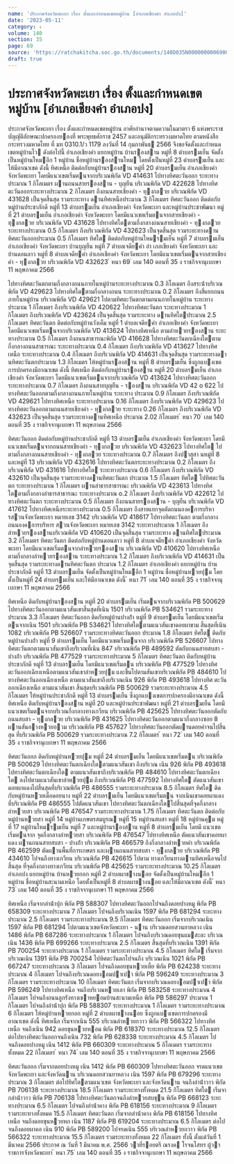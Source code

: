```yaml
---
name: 'ประกาศจังหวัดพะเยา เรื่อง ตั้งและกำหนดเขตหมู่บ้าน [อำเภอเชียงคำ อำเภอปง]'
date: '2023-05-11'
category: ง
volume: 140
section: 35
page: 69
source: 'https://ratchakitcha.soc.go.th/documents/140D035N0000000006900.pdf'
draft: true
---
```


# ประกาศจังหวัดพะเยา เรื่อง ตั้งและกำหนดเขตหมู่บ้าน [อำเภอเชียงคำ อำเภอปง]

ประกาศจังหวัดพะเยา เรื่อง ตั้งและกําหนดเขตหมู่บ้าน อาศัยอํานาจตามความในมาตรา 6 แห่งพระราชบัญญัติลักษณะปกครองทองที่ พระพุทธศักราช 2457 และอนุมัติกระทรวงมหาดไทย ตามหนังสือกระทรวงมหาดไทย ที่ มท 0310.1/ว 1179 ลงวันที่ 14 กุมภาพันธ 2566 จึงขอจัดตั้งและกําหนดเขตหมู่บ้านไว ดังต่อไปนี้ อําเภอเชียงคํา แยกหมู่บ้าน บ้านรองสาน หมู่ที่ 8 ตําบลรมเย็น จัดตั้งเป็นหมู่บ้านใหมอีก 1 หมู่บ้าน ชื่อหมู่บ้านรองสานใหม โดยตั้งเป็นหมู่ที่ 23 ตําบลรมเย็น และให้มีอาณาเขต ดังนี้ ทิศเหนือ ติดต่อกับหมู่บ้านรองสาน หมู่ที่ 20 ตําบลรมเย็น อําเภอเชียงคํา จังหวัดพะเยา โดยมีแนวเขตเริ่มตนจากบริเวณพิกัด VD 414631 ไปทางทิศตะวันออก ระยะทางประมาณ 1 กิโลเมตร ผานถนนสายรองสาน - บุญยืน บริเวณพิกัด VD 422628 ไปทางทิศตะวันออกระยะทางประมาณ 2 กิโลเมตร ถึงถนนสายเชียงคํา - ทุงกลวย บริเวณพิกัด VD 431628 เป็นจุดสิ้นสุด รวมระยะทาง ดานทิศเหนือประมาณ 3 กิโลเมตร ทิศตะวันออก ติดต่อกับหมู่บ้านประชาภักดี หมู่ที่ 13 ตําบลรมเย็น อําเภอเชียงคํา จังหวัดพะเยา และหมู่บ้านประชาพัฒนา หมู่ที่ 21 ตําบลรมเย็น อําเภอเชียงคํา จังหวัดพะเยา โดยมีแนวเขตเริ่มตนจากสายเชียงคํา - ทุงกลวย บริเวณพิกัด VD 431628 ไปทางทิศใตตามกึ่งกลางถนนสายเชียงคํา - ทุงกลวย ระยะทางประมาณ 0.5 กิโลเมตร ถึงบริเวณพิกัด VD 432623 เป็นจุดสิ้นสุด รวมระยะทางดาน ทิศตะวันออกประมาณ 0.5 กิโลเมตร ทิศใต ติดต่อกับหมู่บ้านใหมรมเย็น หมู่ที่ 7 ตําบลรมเย็น อําเภอเชียงคํา จังหวัดพะเยา บ้านบุญยืน หมู่ที่ 7 ตําบลเจดียคํา อํา เภอเชียงคํา จังหวัดพะเยา และบ้านดอนลาว หมู่ที่ 8 ตําบลเจดียคํา อําเภอเชียงคํา จังหวัดพะเยา โดยมีแนวเขตเริ่มตนจากสายเชียงคํา - ทุงกลวย บริเวณพิกัด VD 432623 ้ หนา 69 ่ เลม 140 ตอนที่ 35 ง ราชกิจจานุเบกษา 11 พฤษภาคม 2566

ไปทางทิศตะวันตกตามกึ่งกลางถนนภายในหมู่บ้านระยะทางประมาณ 0.3 กิโลเมตร ถึงสระน้ําบริเวณพิกัด VD 429623 ไปทางทิศใตตามกึ่งกลางถนน ระยะทางประมาณ 0.2 กิโลเมตร ถึงสี่แยกถนนภายในหมู่บ้าน บริเวณพิกัด VD 429621 ไปตามทิศตะวันตกตามถนนภายในหมู่บ้าน ระยะทางประมาณ 1 กิโลเมตร ถึงบริเวณพิกัด VD 420622 ไปทางทิศตะวันตก ระยะทางประมาณ 1 กิโลเมตร ถึงบริเวณพิกัด VD 423624 เป็นจุดสิ้นสุด รวมระยะทาง ดานทิศใตประมาณ 2.5 กิโลเมตร ทิศตะวันตก ติดต่อกับหมู่บ้านวังเค็ม หมู่ที่ 1 ตําบลเจดียคํา อําเภอเชียงคํา จังหวัดพะเยา โดยมีแนวเขตเริ่มตนจากบริเวณพิกัด VD 413624 ไปทางทิศเหนือ ตามลําหวยรองสาน ระยะทางประมาณ 0.5 กิโลเมตร ถึงถนนสาธารณะพิกัด VD 416628 ไปทางทิศตะวันตกเฉียงใตตามกึ่งกลางถนนสาธารณะ ระยะทางประมาณ 0.4 กิโลเมตร ถึงบริเวณพิกัด VD 413627 ไปทางทิศเหนือ ระยะทางประมาณ 0.4 กิโลเมตร ถึงบริเวณพิกัด VD 414631 เป็นจุดสิ้นสุด รวมระยะทางดานทิศตะวันตกประมาณ 1.3 กิโลเมตร ให้หมู่บ้านรองสาน หมู่ที่ 8 ตําบลรมเย็น ซึ่งถูกแบงเขตการปกครองมีอาณาเขต ดังนี้ ทิศเหนือ ติดต่อกับหมู่บ้านรองสาน หมู่ที่ 20 ตําบลรมเย็น อําเภอเชียงคํา จังหวัดพะเยา โดยมีแนวเขตเริ่มตนจากบริเวณพิกัด VD 413624 ไปทางทิศตะวันออก ระยะทางประมาณ 0.7 กิโลเมตร ถึงถนนสายบุญยืน - รองสาน บริเวณพิกัด VD 42 o 622 ไปทางทิศตะวันออกตามกึ่งกลางถนนภายในหมู่บ้าน ระยะทาง ประมาณ 0.9 กิโลเมตร ถึงบริเวณพิกัด VD 429621 ไปทางทิศเหนือ ระยะทางประมาณ 0.16 กิโลเมตร ถึงบริเวณพิกัด VD 429623 ไปทางทิศตะวันออกตามถนนสายเชียงคํา - ทุงกลวย ระยะทาง 0.26 กิโลเมตร ถึงบริเวณพิกัด VD 432623 เป็นจุดสิ้นสุด รวมระยะทางดานทิศเหนือ ประมาณ 2.02 กิโลเมตร ้ หนา 70 ่ เลม 140 ตอนที่ 35 ง ราชกิจจานุเบกษา 11 พฤษภาคม 2566

ทิศตะวันออก ติดต่อกับหมู่บ้านประชาภักดี หมู่ที่ 13 ตําบลรมเย็น อําเภอเชียงคํา จังหวัดพะเยา โดยมีแนวเขตเริ่มตนจากถนนสายเชียงคํา - ทุงกลวย บริเวณพิกัด VD 432623 ไปทางทิศใต ไปตามกึ่งกลางถนนสายเชียงคํา - ทุงกลวย ระยะทางประมาณ 0.7 กิโลเมตร ถึงปาสุสา นหมู่ที่ 8 และหมู่ที่ 13 บริเวณพิกัด VD 432616 ไปทางทิศตะวันตกระยะทางประมาณ 0.2 กิโลเมตร ถึงบริเวณพิกัด VD 431616 ไปทางทิศใต ระยะทางประมาณ 0.6 กิโลเมตร ถึงบริเวณพิกัด VD 432610 เป็นจุดสิ้นสุด รวมระยะทางดานทิศตะวันตก ประมาณ 1.5 กิโลเมตร ทิศใต ไปทิศตะวันตก ระยะทางประมาณ 1 กิโลเมตร ผานลําธารสาธารณะ บริเวณพิกัด VD 423613 ไปทางทิศใตตามกึ่งกลางลําธารสาธารณะ ระยะทางประมาณ o.2 กิโลเมตร ถึงบริเวณพิกัด VD 422612 ไปทางทิศตะวันตก ระยะทางประมาณ 0.5 กิโลเมตร ถึงถนนสายรองสาน - บุญยืน บริเวณพิกัด VD 417612 ไปทางทิศเหนือระยะทางประมาณ 0.5 กิโลเมตร ถึงสายแยกจุดตัดถนนองคการบริหารสวนจังหวัดพะเยา หมายเลข 3142 บริเวณพิกัด VD 418617 ไปทางทิศตะวันตก ตามกึ่งกลางถนนองคการบริหาร สวนจังหวัดพะเยา หมายเลข 3142 ระยะทางประมาณ 1 กิโลเมตร ถึงลําหวยรองสานบริเวณพิกัด VD 410620 เป็นจุดสิ้นสุด รวมระยะทาง ดานทิศใตประมาณ 3.2 กิโลเมตร ทิศตะวันตก ติดต่อกับหมู่บ้านดอนลาว หมู่ที่ 8 ตําบลเจดียคํา อําเภอเชียงคํา จังหวัดพะเยา โดยมีแนวเขตเริ่มตนจากลําหวยรองสาน บริเวณพิกัด VD 410620 ไปทางทิศเหนือ ตามกึ่งกลางลําหวยรองสาน ระยะทางประมาณ 1.2 กิโลเมตร ถึงบริเวณพิกัด VD 414631 เป็นจุดสิ้นสุด รวมระยะทางดานทิศตะวันตก ประมาณ 1.2 กิโลเมตร อําเภอเชียงคํา แยกหมู่บ้าน บ้านประชาภักดี หมู่ที่ 13 ตําบลรมเย็น จัดตั้งเป็นหมู่บ้านใหมอีก 1 หมู่บ้าน ชื่อหมู่บ้านหวยปุม โดยตั้งเป็นหมู่ที่ 24 ตําบลรมเย็น และให้มีอาณาเขต ดังนี้ ้ หนา 71 ่ เลม 140 ตอนที่ 35 ง ราชกิจจานุเบกษา 11 พฤษภาคม 2566

ทิศเหนือ ติดกับหมู่บ้านรองสาน หมู่ที่ 20 ตําบลรมเย็น เริ่มตนจากบริเวณพิกัด PB 500629 ไปทางทิศตะวันออกตามแนวสันเขาสิ้นสุดที่เนิน 1501 บริเวณพิกัด PB 534621 รวมระยะทางประมาณ 3.3 กิโลเมตร ทิศตะวันออก ติดกับหมู่บ้านปางถ้ํา หมู่ที่ 9 ตําบลรมเย็น โดยมีแนวเขตเริ่มตนจากเนิน 1501 บริเวณพิกัด PB 534621 ไปทางทิศใตตามแนวสันเขาดอยผาขาม สิ้นสุดที่เนิน 1082 บริเวณพิกัด PB 526607 รวมระยะทางทิศตะวันออก ประมาณ 1.8 กิโลเมตร ทิศใต ติดกับหมู่บ้านปางถ้ํา หมู่ที่ 9 ตําบลรมเย็น โดยมีแนวเขตเริ่มตนจาก บริเวณพิกัด PB 526607 ไปทางทิศตะวันตกตามแนวสันเขาถึงบริเวณที่เนิน 847 บริเวณพิกัด PB 489592 ตัดกับถนนสายสบสา - ปางถ้ํา บริเวณพิกัด PB 477529 รวมระยะทางประมาณ 5 กิโลเมตร ทิศตะวันตก ติดกับหมู่บ้านประชาภักดี หมู่ที่ 13 ตําบลรมเย็น โดยมีแนวเขตเริ่มตน บริเวณพิกัด PB 477529 ไปทางทิศตะวันออกเฉียงเหนือตามแนวสันเขาลําหวยปุม และขึ้นไปตามสันเขาบริเวณพิกัด PB 484610 ไปทางทิศตะวันออกเฉียงเหนือ ตามแนวสันเขาถึงบริเวณเนิน 926 พิกัด PB 493618 ไปทางทิศ ตะวันออกเฉียงเหนือ ตามแนวสันเขา สิ้นสุดบริเวณพิกัด PB 500629 รวมระยะทางประมาณ 4.5 กิโลเมตร ให้หมู่บ้านประชาภักดี หมู่ที่ 13 ตําบลรมเย็น ซึ่งถูกแบงเขตการปกครองมีอาณาเขต ดังนี้ ทิศเหนือ ติดกับหมู่บ้านรองสาน หมู่ที่ 20 และหมู่บ้านประชาพัฒนา หมู่ที่ 21 ตําบลรมเย็น โดยมีแนวเขตเริ่มตนจากบริเวณกึ่งกลางทางเกวียน บริเวณพิกัด PB 425625 ไปทางทิศตะวันออกตัดกับถนนสบสา - ทุงกลวย บริเวณพิกัด PB 431625 ไปทางทิศตะวันออกตามแนวกึ่งกลางซอย 8 ผานสันอางหวยอวม บริเวณพิกัด PB 457627 ไปทางทิศตะวันออกตัดผานดอยคําจนไปสิ้นสุด ที่บริเวณพิกัด PB 500629 รวมระยะทางประมาณ 7.2 กิโลเมตร ้ หนา 72 ่ เลม 140 ตอนที่ 35 ง ราชกิจจานุเบกษา 11 พฤษภาคม 2566

ทิศตะวันออก ติดกับหมู่บ้านหวยปุม หมู่ที่ 24 ตําบลรมเย็น โดยมีแนวเขตเริ่มตน บริเวณพิกัด PB 500629 ไปทางทิศตะวันตกเฉียงใตตามแนวสันเขา ถึงบริเวณ เนิน 926 พิกัด PB 493618 ไปทางทิศตะวันตกเฉียงใต ตามแนวสันเขาถึงบริเวณพิกัด PB 484610 ไปทางทิศตะวันตกเฉียงใต ลงไปตามแนวสันเขาลําหวยปุม ถึงบริเวณพิกัด PB 477592 ไปทางทิศใต ตัดแนวสันเขาดอยผาแดงไปสิ้นสุดที่บริเวณพิกัด PB 486555 รวมระยะทางประมาณ 8.5 กิโลเมตร ทิศใต ติดกับหมู่บ้านหวยเดื่อดอยนาง หมู่ที่ 22 ตําบลรมเย็น โดยมีแนวเขตเริ่มตน จากเนินเขาดอยผาแดงที่บริเวณพิกัด PB 486555 ไปตัดแนวสันเขา ไปทางทิศตะวันตกเฉียงใตไปสิ้นสุดที่จุดกึ่งกลางลําหวยสา บริเวณพิกัด PB 476547 รวมระยะทางประมาณ 1.75 กิโลเมตร ทิศตะวันตก ติดต่อกับหมู่บ้านหวยสา หมู่ที่ 14 หมู่บ้านเกษตรสมบูรณ หมู่ที่ 15 หมู่บ้านสบสา หมู่ที่ 18 หมู่บ้านคุม หมู่ที่ 17 หมู่บ้านใหมรมเย็น หมู่ที่ 7 และหมู่บ้านรองสาน หมู่ที่ 8 ตําบลรมเย็น โดยมี แนวเขตเริ่มตนจาก จุดกึ่งกลางลําหวยสา บริเวณพิกัด PB 476547 ไปทางทิศเหนือ ตัดแนวสันเขาดอยผาแดง ผานถนนสายสบสา - ปางถ้ํา บริเวณพิกัด PB 466579 ถึงกึ่งกลางลําหวยคํา บริเวณพิกัด PB 462599 ตัดผานพื้นที่การเกษตร และผานถนนสายสบสา - ทุงกลวย บริเวณพิกัด PB 434610 ไปจนถึงทางเกวียน บริเวณพิกัด PB 426615 ไปตาม ทางเกวียนทางดานทิศเหนือจนไปสิ้นสุด ที่จุดกึ่งกลางทางเกวียน บริเวณพิกัด PB 425625 รวมระยะทางประมาณ 10.25 กิโลเมตร อําเภอปง แยกหมู่บ้าน บ้านหวยกอก หมู่ที่ 2 ตําบลผาชางนอย จัดตั้งเป็นหมู่บ้านใหมอีก 1 หมู่บ้าน ชื่อหมู่บ้านสะนามเหนือ โดยตั้งเป็นหมู่ที่ 8 ตําบลผาชางนอย และให้มีอาณาเขต ดังนี้ ้ หนา 73 ่ เลม 140 ตอนที่ 35 ง ราชกิจจานุเบกษา 11 พฤษภาคม 2566

ทิศเหนือ เริ่มจากลําน้ําปุก พิกัด PB 588307 ไปทางทิศตะวันออกไปจนถึงดอยปางหมู พิกัด PB 658309 ระยะทางประมาณ 7 กิโลเมตร ไปจนถึงบริเวณเนิน 1597 พิกัด PB 681294 ระยะทางประมาณ 2.5 กิโลเมตร รวมระยะทางประมาณ 9.5 กิโลเมตร ทิศตะวันออก เริ่มจากบริเวณเนิน 1597 พิกัด PB 681294 ไปตามแนวเขตจังหวัดพะเยา - นาน บริเวณดอยสวนยาหลวง เนิน 1486 พิกัด PB 687286 ระยะทางประมาณ 1 กิโลเมตร ไปจนถึงบริเวณดอยขุนแมสะละ บริเวณเนิน 1436 พิกัด PB 699266 ระยะทางประมาณ 2.5 กิโลเมตร สิ้นสุดที่บริเวณเนิน 1391 พิกัด PB 700254 ระยะทางประมาณ 1 กิโลเมตร รวมระยะทางประมาณ 4.5 กิโลเมตร ทิศใต เริ่มจากบริเวณเนิน 1391 พิกัด PB 700254 ไปทิศตะวันตกไปจนถึง บริเวณเนิน 1021 พิกัด PB 667247 ระยะทางประมาณ 3 กิโลเมตร ไปจนถึงดอยขุนหวยเหี้ย พิกัด PB 624238 ระยะทางประมาณ 4 กิโลเมตร ไปจนถึงบริเวณดอยงอมปาเปา พิกัด PB 596249 ระยะทางประมาณ 3 กิโลเมตร รวมระยะทางประมาณ 10 กิโลเมตร ทิศตะวันตก เริ่มจากบริเวณดอยงอมปาเปา พิกัด PB 596249 ไปทางทิศเหนือ จนถึงบริเวณหวยเลา พิกัด PB 583258 ระยะทางประมาณ 4 กิโลเมตร ไปจนถึงถนนลูกรังทางเขาหยอมบ้านสะนามเหนือ พิกัด PB 586297 ประมาณ 1 กิโลเมตร ไปจนถึงลําน้ําปุก พิกัด PB 588307 ระยะทางประมาณ 1 กิโลเมตร รวมระยะทางประมาณ 6 กิโลเมตร ให้หมู่บ้านหวยกอก หมู่ที่ 2 ตําบลผาชางนอย ซึ่งถูกแบงเขตการปกครองมีอาณาเขต ดังนี้ ทิศเหนือ เริ่มจากเนิน 555 บริเวณลําหวยกวาว พิกัด PB 566322 ไปทางทิศเหนือ จนถึงเนิน 942 ดอยขุนหวยหอม พิกัด PB 618370 ระยะทางประมาณ 12.5 กิโลเมตร ต่อไปทางทิศตะวันออกจนถึงเนิน 732 พิกัด PB 628338 ระยะทางประมาณ 4.5 กิโลเมตร ไปจนถึงดอยปางหมู เนิน 1412 พิกัด PB 660309 ระยะทางประมาณ 5 กิโลเมตร รวมระยะทางทั้งหมด 22 กิโลเมตร ้ หนา 74 ่ เลม 140 ตอนที่ 35 ง ราชกิจจานุเบกษา 11 พฤษภาคม 2566

ทิศตะวันออก เริ่มจากดอยปางหมู เนิน 1412 พิกัด PB 660309 ไปทางทิศตะวันออก จรดแนวเขตจังหวัดพะเยา และจังหวัดนาน บริเวณดอยสวนยาหลวง เนิน 1597 พิกัด PB 679296 ระยะทางประมาณ 3 กิโลเมตร ต่อไปทิศใตตามแนวเขต จังหวัดพะเยา และจังหวัดนาน จนถึงลําน้ําวาว พิกัด PB 706138 ระยะทางประมาณ 18.5 กิโลเมตร รวมระยะทางทั้งหมด 21.5 กิโลเมตร ทิศใต เริ่มจากลําน้ําวาว พิกัด PB 706138 ไปทางทิศตะวันตกจนถึงลําหวยสบขุน พิกัด PB 668123 ระยะทางประมาณ 6.5 กิโลเมตร ไปจนถึงลําน้ําคาง พิกัด PB 618156 ระยะทางประมาณ 9 กิโลเมตร รวมระยะทางทั้งหมด 15.5 กิโลเมตร ทิศตะวันตก เริ่มจากลําน้ําคาง พิกัด PB 618156 ไปทางทิศเหนือ จนถึงดอยขุนหวยหก เนิน 1187 พิกัด PB 619204 ระยะทางประมาณ 6.5 กิโลเมตร ต่อไปจนถึงดอยผาคอ เนิน 910 พิกัด PB 589200 ไปจรดเนิน 555 บริเวณลําหวยกวาว พิกัด PB 566322 ระยะทางประมาณ 15.5 กิโลเมตร รวมระยะทางทั้งหมด 22 กิโลเมตร ทั้งนี้ ตั้งแต่วันที่ 1 มีนาคม 2566 ประกาศ ณ วันที่ 1 มีนาคม พ.ศ. 2566 วาที่รอยตรี ณรงค โรจนโสทร ผู้วาราชการจังหวัดพะเยา ้ หนา 75 ่ เลม 140 ตอนที่ 35 ง ราชกิจจานุเบกษา 11 พฤษภาคม 2566
